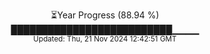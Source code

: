 <p align="center">
⏳Year Progress (88.94 %) <br>
██████████████████████████▁▁▁▁ <br>
<sub>Updated: Thu, 21 Nov 2024 12:42:51 GMT</sub>
</p>

